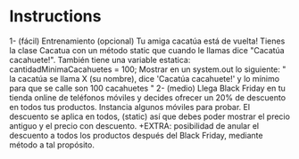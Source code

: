 # Instructions
1- (fácil) Entrenamiento (opcional)
Tu amiga cacatúa está de vuelta!
Tienes la clase Cacatua con un método static que cuando le llamas dice "Cacatúa cacahuete!".
También tiene una variable estatica: cantidadMinimaCacahuetes = 100;
Mostrar en un system.out lo siguiente: " la cacatúa se llama X (su nombre), dice 'Cacatúa cacahuete!' y lo mínimo para que se calle son 100 cacahuetes "
2- (medio) Llega Black Friday en tu tienda online de teléfonos móviles y decides ofrecer un 20% de descuento en todos tus productos.
Instancia algunos móviles para probar.
El descuento se aplica en todos, (static) así que debes poder mostrar el precio antiguo y el precio con descuento.
+EXTRA: posibilidad de anular el descuento a todos los productos después del Black Friday, mediante método a tal propósito.
